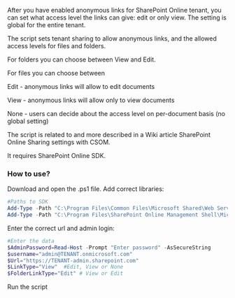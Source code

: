 After you have enabled anonymous links for SharePoint Online tenant, you can set what access level the links can give: edit or only view. The setting is global for the entire tenant.

The script sets tenant sharing to allow anonymous links, and the allowed access levels for files and folders. 

For folders you can choose between View and Edit.

For files you can choose between

Edit - anonymous links will allow to edit documents

View - anonymous links will allow only to view documents

None - users can decide about the access level on per-document basis  (no global setting)

 

 

The script is related to and more described in a Wiki article SharePoint Online Sharing settings with CSOM.

 It requires SharePoint Online SDK.

 

 

### How to use?
Download and open the .ps1 file.
Add correct libraries:
 

```PowerShell
#Paths to SDK 
Add-Type -Path "C:\Program Files\Common Files\Microsoft Shared\Web Server Extensions\16\ISAPI\Microsoft.SharePoint.Client.dll" 
Add-Type -Path "C:\Program Files\SharePoint Online Management Shell\Microsoft.Online.SharePoint.PowerShell\Microsoft.Online.SharePoint.Client.Tenant.dll"   
``` 
 

Enter the correct url and admin login:
 

```PowerShell
#Enter the data 
$AdminPassword=Read-Host -Prompt "Enter password" -AsSecureString 
$username="admin@TENANT.onmicrosoft.com" 
$Url="https://TENANT-admin.sharepoint.com" 
$LinkType="View"  #Edit, View or None 
$FolderLinkType="Edit" # View or Edit 
``` 
Run the script
 
